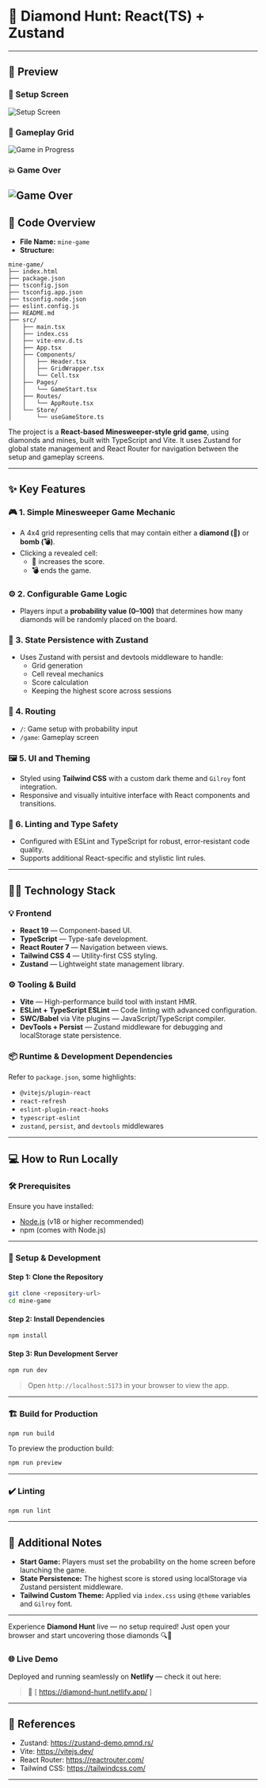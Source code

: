 # 📝 Diamond Hunt: React(TS) + Zustand

---
## 📸 Preview

### 🧮 Setup Screen
![Setup Screen](public/screenshots/home-screen.png)

### 🎯 Gameplay Grid
![Game in Progress](public/screenshots/game-in-progress.png)

### 💥 Game Over
![Game Over](public/screenshots/game-over.png)
---
## 📂 Code Overview

- **File Name:** `mine-game`
- **Structure:**

```
mine-game/
├── index.html
├── package.json
├── tsconfig.json
├── tsconfig.app.json
├── tsconfig.node.json
├── eslint.config.js
├── README.md
├── src/
│   ├── main.tsx
│   ├── index.css
│   ├── vite-env.d.ts
│   ├── App.tsx
│   ├── Components/
│   │   ├── Header.tsx
│   │   ├── GridWrapper.tsx
│   │   └── Cell.tsx
│   ├── Pages/
│   │   └── GameStart.tsx
│   ├── Routes/
│   │   └── AppRoute.tsx
│   └── Store/
│       └── useGameStore.ts
```

The project is a **React-based Minesweeper-style grid game**, using diamonds and mines, built with TypeScript and Vite. It uses Zustand for global state management and React Router for navigation between the setup and gameplay screens.

---

## ✨ Key Features

### 🎮 1. Simple Minesweeper Game Mechanic
- A 4x4 grid representing cells that may contain either a **diamond (💎)** or **bomb (💣)**.
- Clicking a revealed cell:
    - **💎** increases the score.
    - **💣** ends the game.

### ⚙️ 2. Configurable Game Logic
- Players input a **probability value (0–100)** that determines how many diamonds will be randomly placed on the board.

### 💾 3. State Persistence with Zustand
- Uses Zustand with persist and devtools middleware to handle:
    - Grid generation
    - Cell reveal mechanics
    - Score calculation
    - Keeping the highest score across sessions

### 🧭 4. Routing
- `/`: Game setup with probability input
- `/game`: Gameplay screen

### 🖼️ 5. UI and Theming
- Styled using **Tailwind CSS** with a custom dark theme and `Gilroy` font integration.
- Responsive and visually intuitive interface with React components and transitions.

### 🧳 6. Linting and Type Safety
- Configured with ESLint and TypeScript for robust, error-resistant code quality.
- Supports additional React-specific and stylistic lint rules.

---

## 🧑‍💻 Technology Stack

### 💡 Frontend
- **React 19** — Component-based UI.
- **TypeScript** — Type-safe development.
- **React Router 7** — Navigation between views.
- **Tailwind CSS 4** — Utility-first CSS styling.
- **Zustand** — Lightweight state management library.

### ⚙️ Tooling & Build
- **Vite** — High-performance build tool with instant HMR.
- **ESLint + TypeScript ESLint** — Code linting with advanced configuration.
- **SWC/Babel** via Vite plugins — JavaScript/TypeScript compiler.
- **DevTools + Persist** — Zustand middleware for debugging and localStorage state persistence.

### 📦 Runtime & Development Dependencies
Refer to `package.json`, some highlights:
- `@vitejs/plugin-react`
- `react-refresh`
- `eslint-plugin-react-hooks`
- `typescript-eslint`
- `zustand`, `persist`, and `devtools` middlewares

---

## 💻 How to Run Locally

### 🛠️ Prerequisites

Ensure you have installed:
- [Node.js](https://nodejs.org/) (v18 or higher recommended)
- npm (comes with Node.js)

---

### 🚀 Setup & Development

#### **Step 1: Clone the Repository**
```bash
git clone <repository-url>
cd mine-game
```

#### **Step 2: Install Dependencies**
```bash
npm install
```

#### **Step 3: Run Development Server**
```bash
npm run dev
```
> Open `http://localhost:5173` in your browser to view the app.

---

### 🏗️ Build for Production

```bash
npm run build
```

To preview the production build:
```bash
npm run preview
```

---

### ✔️ Linting

```bash
npm run lint
```

---

## 📌 Additional Notes

- **Start Game:** Players must set the probability on the home screen before launching the game.
- **State Persistence:** The highest score is stored using localStorage via Zustand persistent middleware.
- **Tailwind Custom Theme:** Applied via `index.css` using `@theme` variables and `Gilroy` font.
---
Experience **Diamond Hunt** live — no setup required! Just open your browser and start uncovering those diamonds 🔍💎

### 🌐 Live Demo
Deployed and running seamlessly on **Netlify** — check it out here:

> 🔗 [ https://diamond-hunt.netlify.app/ ]  


---

## 📁 References

- Zustand: https://zustand-demo.pmnd.rs/
- Vite: https://vitejs.dev/
- React Router: https://reactrouter.com/
- Tailwind CSS: https://tailwindcss.com/

---

